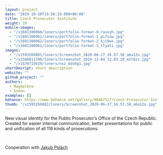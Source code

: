 ```yaml
---
layout: project
date: "2019-10-10T13:56:19.000+00:00"
title: Czech Prosecutor Institute
weight: 20
mobile-images:
  - "/v1601308960/loners/portfolio-format-0_rauvyh.jpg"
  - "/v1601308962/loners/portfolio-format-1_pi7sow.jpg"
  - "/v1601308962/loners/portfolio-format-2_kjc0wx.jpg"
  - "/v1601308961/loners/portfolio-format-3_ttyati.jpg"
images:
  - "/v1593269881/loners/Screenshot_2020-06-27_16.57.50_a6a12o.jpg"
  - "/v1580811706/loners/Screenshot_2019-12-04_12.03.20_m2t8zs.jpg"
  - "/v1570715619/loners/nsz_bds6g1.jpg"
shortDesript: short description
website: ""
github_project: ""
authors:
  - Magdaléna
  - Simon
examples: []
behance: https://www.behance.net/gallery/96467527/Czech-Prosecutor-Institute
thumb: "/v1593269881/loners/Screenshot_2020-06-27_16.57.50_a6a12o.jpg"
---
```


New visual identity for the Public Prosecutor’s Office of the Czech Republic. Created for easier internal communication, better presentations for public and unification of all 116 kinds of prosecutions.

<br>

Cooperation with [Jakub Polách](https://www.instagram.com/disscourse/)
